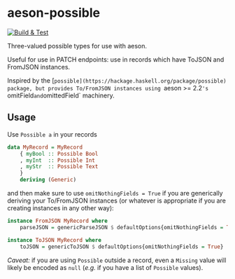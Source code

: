 # aeson-possible

[![Build & Test](https://github.com/jonathanjouty/aeson-possible/actions/workflows/ci-haskell.yml/badge.svg)](https://github.com/jonathanjouty/aeson-possible/actions/workflows/ci-haskell.yml)

Three-valued possible types for use with aeson.

Useful for use in PATCH endpoints: use in records which have ToJSON and
FromJSON instances.

Inspired by the [`possible](https://hackage.haskell.org/package/possible)
package, but provides To/FromJSON instances using `aeson >= 2.2`'s `omitField`
and `omittedField` machinery.

## Usage

Use `Possible a` in your records

```hs
data MyRecord = MyRecord
    { myBool :: Possible Bool
    , myInt  :: Possible Int
    , myStr  :: Possible Text
    }
    deriving (Generic)
```

and then make sure to use `omitNothingFields = True` if you are generically
deriving your To/FromJSON instances (or whatever is appropriate if you are
creating instances in any other way):

```hs
instance FromJSON MyRecord where
    parseJSON = genericParseJSON $ defaultOptions{omitNothingFields = True}

instance ToJSON MyRecord where
    toJSON = genericToJSON $ defaultOptions{omitNothingFields = True}
```

_Caveat:_ if you are using `Possible` outside a record, even a `Missing` value
will likely be encoded as `null` (_e.g._ if you have a list of `Possible`
values).
